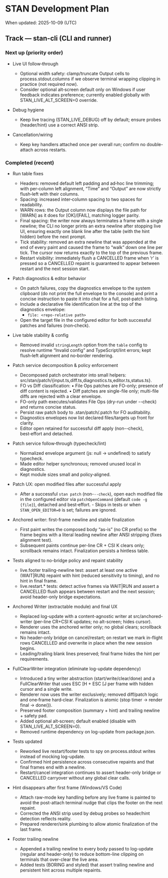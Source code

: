 # STAN Development Plan

When updated: 2025-10-09 (UTC)

## Track — stan-cli (CLI and runner)

### Next up (priority order)

- Live UI follow‑through
  - Optional width safety: clamp/truncate Output cells to process.stdout.columns if we observe terminal wrapping clipping in practice (not required now).
  - Consider optional alt‑screen default only on Windows if user feedback indicates preference; currently enabled globally with STAN_LIVE_ALT_SCREEN=0 override.

- Debug hygiene
  - Keep live tracing (STAN_LIVE_DEBUG) off by default; ensure probes (header/hint) use a correct ANSI strip.

- Cancellation/wiring
  - Keep key handlers attached once per overall run; confirm no double-attach across restarts.

### Completed (recent)

- Run table fixes
  - Headers: removed default left padding and ad‑hoc line trimming; with per‑column left alignment, “Time” and “Output” are now strictly flush‑left with their columns.
  - Spacing: increased inter‑column spacing to two spaces for readability.
  - WARN rows: the Output column now displays the file path for [WARN] as it does for [OK]/[FAIL], matching logger parity.
  - Final spacing: the writer now always terminates a frame with a single newline; the CLI no longer prints an extra newline after stopping live UI, ensuring exactly one blank line after the table (with the hint hidden) before the next prompt.
  - Tick stability: removed an extra newline that was appended at the end of every paint and caused the frame to “walk” down one line per tick. The cursor now returns exactly to the top of the previous frame.
  - Restart visibility: immediately flush a CANCELLED frame when ‘r’ is pressed so a CANCELLED repaint is guaranteed to appear between restart and the next session start.

- Patch diagnostics & editor behavior  - On patch failures, copy the diagnostics envelope to the system clipboard (do not print the full envelope to the console) and print a concise instruction to paste it into chat for a full, post‑patch listing.
  - Include a declarative file identification line at the top of the diagnostics envelope:
    - `file: <repo‑relative path>`
  - Open the target file in the configured editor for both successful patches and failures (non‑check).

- Live table stability & config
  - Removed invalid `stringLength` option from the `table` config to resolve runtime “Invalid config” and TypeScript/lint errors; kept flush‑left alignment and no‑border rendering.

- Patch service decomposition & policy enforcement
  - Decomposed patch orchestrator into small helpers: src/stan/patch/{input.ts,diff.ts,diagnostics.ts,editor.ts,status.ts}.
  - FO vs Diff classification: • File Ops patches are FO-only; presence of diff content is rejected. • Diff patches are single-file only; multi-file diffs are rejected with a clear envelope.
  - FO-only path executes/validates File Ops (dry-run under --check) and returns concise status.
  - Persist raw patch body to .stan/patch/.patch for FO auditability.
  - Diagnostics envelopes now list declared files/targets up front for clarity.
  - Editor open retained for successful diff apply (non--check), best‑effort and detached.

- Patch service follow‑through (typecheck/lint)
  - Normalized envelope argument (js: null → undefined) to satisfy typecheck.
  - Made editor helper synchronous; removed unused local in diagnostics.
  - Kept module sizes small and policy‑aligned.

- Patch UX: open modified files after successful apply
  - After a successful `stan patch` (non-`--check`), open each modified file in the configured editor via `patchOpenCommand` (default `code -g {file}`), detached and best‑effort. - Skips in tests or when `STAN_OPEN_EDITOR=0` is set; failures are ignored.

- Anchored writer: first-frame newline and stable finalization
  - First paint writes the composed body “as-is” (no CR prefix) so the frame begins with a literal leading newline after ANSI stripping (fixes alignment test).
  - Subsequent paints continue per-line CR + CSI K clears only; scrollback remains intact. Finalization persists a hintless table.
- Tests aligned to no-bridge policy and repaint stability
  - live.footer trailing-newline test: assert at least one active (WAIT|RUN) repaint with hint (reduced sensitivity to timing), and no hint in final frame.
  - live.restart.\* tests: detect active frames via WAIT|RUN and assert a CANCELLED flush appears between restart and the next session; avoid header-only bridge expectations.

- Anchored Writer (extractable module) and final UX
  - Replaced log-update with a content-agnostic writer at src/anchored-writer (per-line CR+CSI K updates; no alt-screen; hides cursor).
  - Renderer uses the anchored writer only; no global clears; scrollback remains intact.
  - No header-only bridge on cancel/restart; on restart we mark in-flight rows CANCELLED and overwrite in place when the new session begins.
  - Leading/trailing blank lines preserved; final frame hides the hint per requirements.
- FullClearWriter integration (eliminate log-update dependency)
  - Introduced a tiny writer abstraction (start/write/clear/done) and a FullClearWriter that uses ESC [H + ESC [J per frame with hidden cursor and a single write.
  - Renderer now uses the writer exclusively; removed diff/patch logic and one‑frame hard‑clear. Finalization is atomic (stop timer → render final → done()).
  - Preserved footer composition (summary + hint) and trailing newline + safety pad.
  - Added optional alt‑screen; default enabled (disable with STAN_LIVE_ALT_SCREEN=0).
  - Removed runtime dependency on log-update from package.json.
- Tests updated
  - Reworked live restart/footer tests to spy on process.stdout writes instead of mocking log-update.
  - Confirmed hint persistence across consecutive repaints and that final frames end with a newline.
  - Restart/cancel integration continues to assert header-only bridge or CANCELLED carryover without any global clear calls.

- Hint disappears after first frame (Windows/VS Code)
  - Attach raw-mode key handling before any live frame is painted to avoid the post-attach terminal nudge that clips the footer on the next repaint.
  - Corrected the ANSI strip used by debug probes so header/hint detection reflects reality.
  - Prepared renderer/sink plumbing to allow atomic finalization of the last frame.

- Footer trailing newline
  - Appended a trailing newline to every body passed to log-update (regular and header-only) to reduce bottom-line clipping on terminals that over-clear the live area.
  - Added tests (BORING and styled) that assert trailing newline and persistent hint across multiple repaints.
